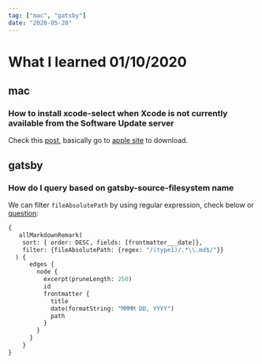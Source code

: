 ```yaml
---
tag: ["mac", "gatsby"]
date: "2020-05-20"
---
```

# What I learned 01/10/2020

## mac

### How to install xcode-select when Xcode is not currently available from the Software Update server

Check this [post](https://stackoverflow.com/questions/19907576/xcode-is-not-currently-available-from-the-software-update-server), basically go to [apple site](https://developer.apple.com/downloads/index.action?name=for%20Xcode) to download.

## gatsby

### How do I query based on gatsby-source-filesystem name

We can filter `fileAbsolutePath` by using regular expression, check below or [question](https://github.com/gatsbyjs/gatsby/issues/1634):

```graphql
{
   allMarkdownRemark(
    sort: { order: DESC, fields: [frontmatter___date]},
    filter: {fileAbsolutePath: {regex: "/(type1)/.*\\.md$/"}}
  ) {
      edges {
        node {
          excerpt(pruneLength: 250)
          id
          frontmatter {
            title
            date(formatString: "MMMM DD, YYYY")
            path
          }
        }
      }
    }
}
```
